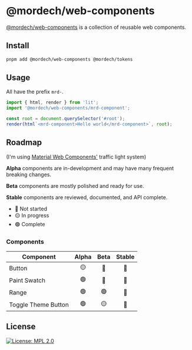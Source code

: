 # @mordech/web-components

[@mordech/web-components](https://www.npmjs.com/package/@mordech/web-components) is a collection of reusable web components.

## Install

```sh
pnpm add @mordech/web-components @mordech/tokens
```

## Usage

All have the prefix `mrd-`.

```js
import { html, render } from 'lit';
import '@mordech/web-components/mrd-component';

const root = document.querySelector('#root');
render(html`<mrd-component>Hello world</mrd-component>`, root);
```

## Roadmap

(I'm using [Material Web Components'](https://github.com/material-components/material-web) traffic light system)

**Alpha** components are in-development and may have many frequent breaking
changes.

**Beta** components are mostly polished and ready for use.

**Stable** components are reviewed, documented, and API complete.

- 🔴 Not started
- 🟡 In progress
- 🟢 Complete

### Components

| Component           | Alpha | Beta | Stable |
| ------------------- | :---: | :--: | :----: |
| Button              |  🟡   |  🔴  |   🔴   |
| Paint Swatch        |  🟢   |  🔴  |   🔴   |
| Range               |  🟢   |  🟢  |   🔴   |
| Toggle Theme Button |  🟢   |  🟡  |   🔴   |

## License

[![License: MPL 2.0](https://img.shields.io/badge/License-MPL_2.0-brightgreen.svg)](https://opensource.org/licenses/MPL-2.0)
